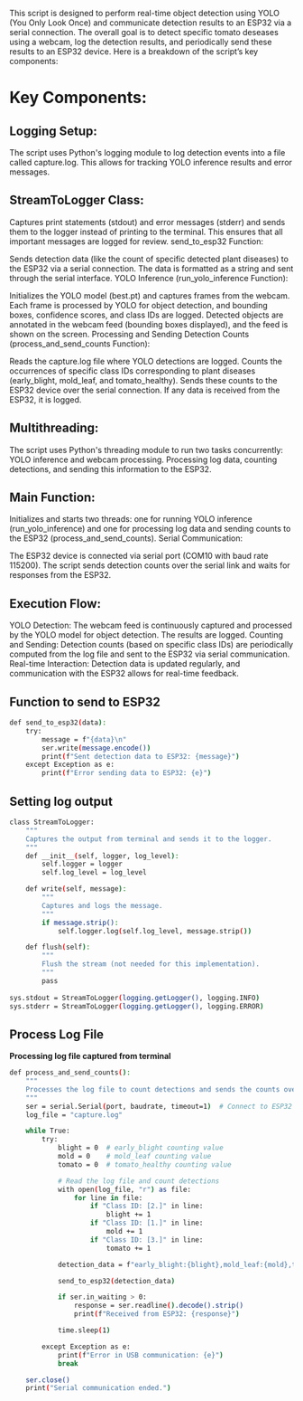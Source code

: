 This script is designed to perform real-time object detection using YOLO (You Only Look Once) and communicate detection results to an ESP32 via a serial connection. The overall goal is to detect specific tomato deseases using a webcam, log the detection results, and periodically send these results to an ESP32 device. Here is a breakdown of the script’s key components:

# Key Components:
## Logging Setup:

The script uses Python's logging module to log detection events into a file called capture.log. This allows for tracking YOLO inference results and error messages.

## StreamToLogger Class:

Captures print statements (stdout) and error messages (stderr) and sends them to the logger instead of printing to the terminal. This ensures that all important messages are logged for review.
send_to_esp32 Function:

Sends detection data (like the count of specific detected plant diseases) to the ESP32 via a serial connection. The data is formatted as a string and sent through the serial interface.
YOLO Inference (run_yolo_inference Function):

Initializes the YOLO model (best.pt) and captures frames from the webcam.
Each frame is processed by YOLO for object detection, and bounding boxes, confidence scores, and class IDs are logged.
Detected objects are annotated in the webcam feed (bounding boxes displayed), and the feed is shown on the screen.
Processing and Sending Detection Counts (process_and_send_counts Function):

Reads the capture.log file where YOLO detections are logged.
Counts the occurrences of specific class IDs corresponding to plant diseases (early_blight, mold_leaf, and tomato_healthy).
Sends these counts to the ESP32 device over the serial connection.
If any data is received from the ESP32, it is logged.
## Multithreading:

The script uses Python's threading module to run two tasks concurrently:
YOLO inference and webcam processing.
Processing log data, counting detections, and sending this information to the ESP32.
## Main Function:

Initializes and starts two threads: one for running YOLO inference (run_yolo_inference) and one for processing log data and sending counts to the ESP32 (process_and_send_counts).
Serial Communication:

The ESP32 device is connected via serial port (COM10 with baud rate 115200).
The script sends detection counts over the serial link and waits for responses from the ESP32.
## Execution Flow:
YOLO Detection: The webcam feed is continuously captured and processed by the YOLO model for object detection. The results are logged.
Counting and Sending: Detection counts (based on specific class IDs) are periodically computed from the log file and sent to the ESP32 via serial communication.
Real-time Interaction: Detection data is updated regularly, and communication with the ESP32 allows for real-time feedback.

## Function to send to ESP32
```bash
def send_to_esp32(data):
    try:
        message = f"{data}\n"
        ser.write(message.encode())
        print(f"Sent detection data to ESP32: {message}")
    except Exception as e:
        print(f"Error sending data to ESP32: {e}")
```

## Setting log output
```bash
class StreamToLogger:
    """
    Captures the output from terminal and sends it to the logger.
    """
    def __init__(self, logger, log_level):
        self.logger = logger
        self.log_level = log_level

    def write(self, message):
        """
        Captures and logs the message.
        """
        if message.strip():  
            self.logger.log(self.log_level, message.strip())

    def flush(self):
        """
        Flush the stream (not needed for this implementation).
        """
        pass
    
sys.stdout = StreamToLogger(logging.getLogger(), logging.INFO)  
sys.stderr = StreamToLogger(logging.getLogger(), logging.ERROR)
```

## Process Log File 
**Processing log file captured from terminal**
```bash
def process_and_send_counts():
    """
    Processes the log file to count detections and sends the counts over USB to ESP32.
    """
    ser = serial.Serial(port, baudrate, timeout=1)  # Connect to ESP32
    log_file = "capture.log"

    while True:  
        try:
            blight = 0  # early_blight counting value
            mold = 0    # mold_leaf counting value
            tomato = 0  # tomato_healthy counting value

            # Read the log file and count detections
            with open(log_file, "r") as file:
                for line in file:
                    if "Class ID: [2.]" in line:
                        blight += 1
                    if "Class ID: [1.]" in line:
                        mold += 1
                    if "Class ID: [3.]" in line:
                        tomato += 1

            detection_data = f"early_blight:{blight},mold_leaf:{mold},tomato_healthy:{tomato}"

            send_to_esp32(detection_data)

            if ser.in_waiting > 0:
                response = ser.readline().decode().strip()
                print(f"Received from ESP32: {response}")

            time.sleep(1)

        except Exception as e:
            print(f"Error in USB communication: {e}")
            break

    ser.close()
    print("Serial communication ended.")
```

